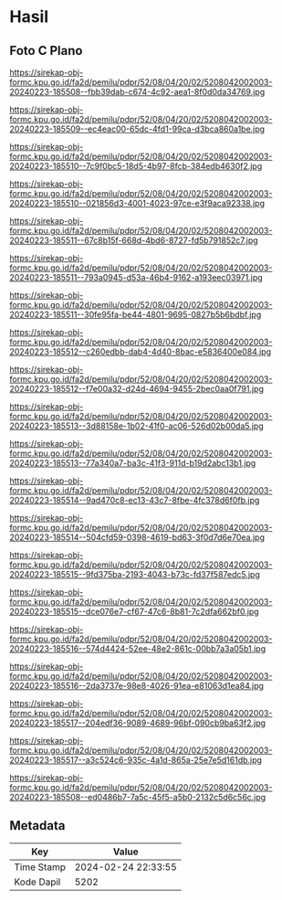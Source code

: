 # Hasil

## Foto C Plano

https://sirekap-obj-formc.kpu.go.id/fa2d/pemilu/pdpr/52/08/04/20/02/5208042002003-20240223-185508--fbb39dab-c674-4c92-aea1-8f0d0da34769.jpg

https://sirekap-obj-formc.kpu.go.id/fa2d/pemilu/pdpr/52/08/04/20/02/5208042002003-20240223-185509--ec4eac00-65dc-4fd1-99ca-d3bca860a1be.jpg

https://sirekap-obj-formc.kpu.go.id/fa2d/pemilu/pdpr/52/08/04/20/02/5208042002003-20240223-185510--7c9f0bc5-18d5-4b97-8fcb-384edb4630f2.jpg

https://sirekap-obj-formc.kpu.go.id/fa2d/pemilu/pdpr/52/08/04/20/02/5208042002003-20240223-185510--021856d3-4001-4023-97ce-e3f9aca92338.jpg

https://sirekap-obj-formc.kpu.go.id/fa2d/pemilu/pdpr/52/08/04/20/02/5208042002003-20240223-185511--67c8b15f-668d-4bd6-8727-fd5b791852c7.jpg

https://sirekap-obj-formc.kpu.go.id/fa2d/pemilu/pdpr/52/08/04/20/02/5208042002003-20240223-185511--793a0945-d53a-46b4-9162-a193eec03971.jpg

https://sirekap-obj-formc.kpu.go.id/fa2d/pemilu/pdpr/52/08/04/20/02/5208042002003-20240223-185511--30fe95fa-be44-4801-9695-0827b5b6bdbf.jpg

https://sirekap-obj-formc.kpu.go.id/fa2d/pemilu/pdpr/52/08/04/20/02/5208042002003-20240223-185512--c260edbb-dab4-4d40-8bac-e5836400e084.jpg

https://sirekap-obj-formc.kpu.go.id/fa2d/pemilu/pdpr/52/08/04/20/02/5208042002003-20240223-185512--f7e00a32-d24d-4694-9455-2bec0aa0f791.jpg

https://sirekap-obj-formc.kpu.go.id/fa2d/pemilu/pdpr/52/08/04/20/02/5208042002003-20240223-185513--3d88158e-1b02-41f0-ac06-526d02b00da5.jpg

https://sirekap-obj-formc.kpu.go.id/fa2d/pemilu/pdpr/52/08/04/20/02/5208042002003-20240223-185513--77a340a7-ba3c-41f3-911d-b19d2abc13b1.jpg

https://sirekap-obj-formc.kpu.go.id/fa2d/pemilu/pdpr/52/08/04/20/02/5208042002003-20240223-185514--9ad470c8-ec13-43c7-8fbe-4fc378d6f0fb.jpg

https://sirekap-obj-formc.kpu.go.id/fa2d/pemilu/pdpr/52/08/04/20/02/5208042002003-20240223-185514--504cfd59-0398-4619-bd63-3f0d7d6e70ea.jpg

https://sirekap-obj-formc.kpu.go.id/fa2d/pemilu/pdpr/52/08/04/20/02/5208042002003-20240223-185515--9fd375ba-2193-4043-b73c-fd37f587edc5.jpg

https://sirekap-obj-formc.kpu.go.id/fa2d/pemilu/pdpr/52/08/04/20/02/5208042002003-20240223-185515--dce076e7-cf67-47c6-8b81-7c2dfa662bf0.jpg

https://sirekap-obj-formc.kpu.go.id/fa2d/pemilu/pdpr/52/08/04/20/02/5208042002003-20240223-185516--574d4424-52ee-48e2-861c-00bb7a3a05b1.jpg

https://sirekap-obj-formc.kpu.go.id/fa2d/pemilu/pdpr/52/08/04/20/02/5208042002003-20240223-185516--2da3737e-98e8-4026-91ea-e81063d1ea84.jpg

https://sirekap-obj-formc.kpu.go.id/fa2d/pemilu/pdpr/52/08/04/20/02/5208042002003-20240223-185517--204edf36-9089-4689-96bf-090cb9ba63f2.jpg

https://sirekap-obj-formc.kpu.go.id/fa2d/pemilu/pdpr/52/08/04/20/02/5208042002003-20240223-185517--a3c524c6-935c-4a1d-865a-25e7e5d161db.jpg

https://sirekap-obj-formc.kpu.go.id/fa2d/pemilu/pdpr/52/08/04/20/02/5208042002003-20240223-185508--ed0486b7-7a5c-45f5-a5b0-2132c5d6c56c.jpg


## Metadata

| Key        | Value               |
| ---------- | ------------------- |
| Time Stamp | 2024-02-24 22:33:55 |
| Kode Dapil | 5202                |



